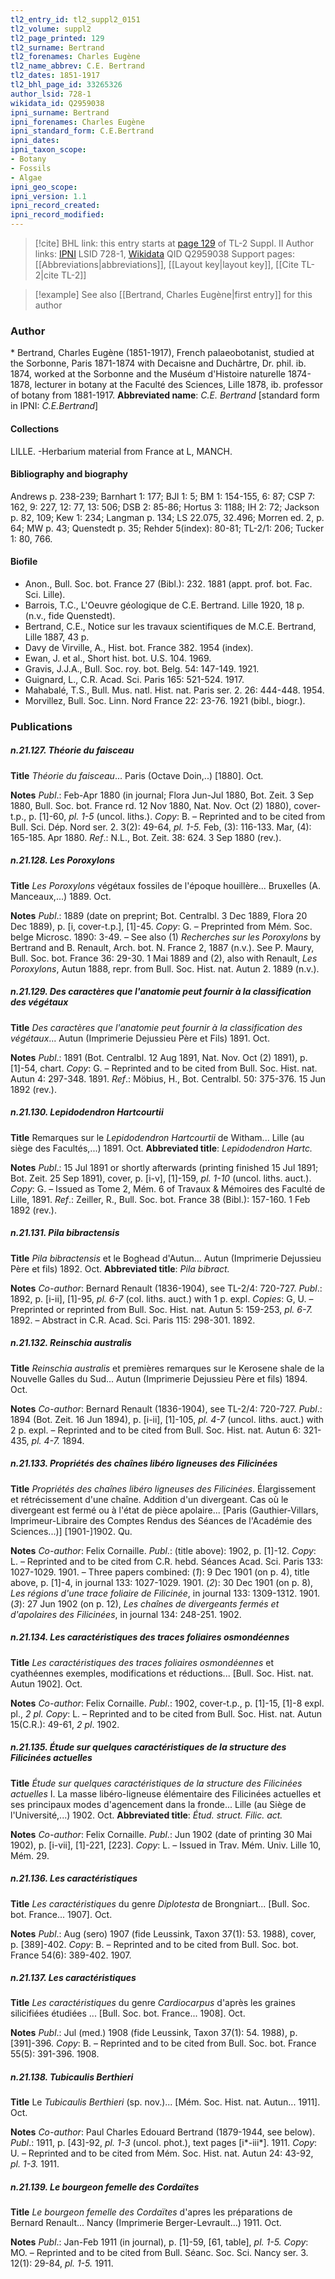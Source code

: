 ```yaml
---
tl2_entry_id: tl2_suppl2_0151
tl2_volume: suppl2
tl2_page_printed: 129
tl2_surname: Bertrand
tl2_forenames: Charles Eugène
tl2_name_abbrev: C.E. Bertrand
tl2_dates: 1851-1917
tl2_bhl_page_id: 33265326
author_lsid: 728-1
wikidata_id: Q2959038
ipni_surname: Bertrand
ipni_forenames: Charles Eugène
ipni_standard_form: C.E.Bertrand
ipni_dates: 
ipni_taxon_scope: 
- Botany
- Fossils
- Algae
ipni_geo_scope: 
ipni_version: 1.1
ipni_record_created: 
ipni_record_modified:
---
```


> [!cite] BHL link: this entry starts at [page 129](https://www.biodiversitylibrary.org/page/33265326) of TL-2 Suppl. II
> Author links: [IPNI](https://www.ipni.org/a/728-1) LSID 728-1, [Wikidata](https://www.wikidata.org/wiki/Q2959038) QID Q2959038
> Support pages: [[Abbreviations|abbreviations]], [[Layout key|layout key]], [[Cite TL-2|cite TL-2]]

> [!example] See also [[Bertrand, Charles Eugène|first entry]] for this author

### Author

\* Bertrand, Charles Eugène (1851-1917), French palaeobotanist, studied at the Sorbonne, Paris 1871-1874 with Decaisne and Duchârtre, Dr. phil. ib. 1874, worked at the Sorbonne and the Muséum d'Histoire naturelle 1874-1878, lecturer in botany at the Faculté des Sciences, Lille 1878, ib. professor of botany from 1881-1917. 
**Abbreviated name**: *C.E. Bertrand* \[standard form in IPNI: *C.E.Bertrand*\]

#### Collections

LILLE. -Herbarium material from France at L, MANCH.

#### Bibliography and biography

Andrews p. 238-239; Barnhart 1: 177; BJI 1: 5; BM 1: 154-155, 6: 87; CSP 7: 162, 9: 227, 12: 77, 13: 506; DSB 2: 85-86; Hortus 3: 1188; IH 2: 72; Jackson p. 82, 109; Kew 1: 234; Langman p. 134; LS 22.075, 32.496; Morren ed. 2, p. 64; MW p. 43; Quenstedt p. 35; Rehder 5(index): 80-81; TL-2/1: 206; Tucker 1: 80, 766.

#### Biofile

- Anon., Bull. Soc. bot. France 27 (Bibl.): 232. 1881 (appt. prof. bot. Fac. Sci. Lille).
- Barrois, T.C., L'Oeuvre géologique de C.E. Bertrand. Lille 1920, 18 p. (n.v., fide Quenstedt).
- Bertrand, C.E., Notice sur les travaux scientifiques de M.C.E. Bertrand, Lille 1887, 43 p.
- Davy de Virville, A., Hist. bot. France 382. 1954 (index).
- Ewan, J. et al., Short hist. bot. U.S. 104. 1969.
- Gravis, J.J.A., Bull. Soc. roy. bot. Belg. 54: 147-149. 1921.
- Guignard, L., C.R. Acad. Sci. Paris 165: 521-524. 1917.
- Mahabalé, T.S., Bull. Mus. natl. Hist. nat. Paris ser. 2. 26: 444-448. 1954.
- Morvillez, Bull. Soc. Linn. Nord France 22: 23-76. 1921 (bibl., biogr.).

### Publications

##### n.21.127. Théorie du faisceau

**Title**
*Théorie du faisceau*... Paris (Octave Doin,..) \[1880\]. Oct.

**Notes**
*Publ*.: Feb-Apr 1880 (in journal; Flora Jun-Jul 1880, Bot. Zeit. 3 Sep 1880, Bull. Soc. bot. France rd. 12 Nov 1880, Nat. Nov. Oct (2) 1880), cover-t.p., p. \[1\]-60, *pl. 1-5* (uncol. liths.).
*Copy*: B. – Reprinted and to be cited from Bull. Sci. Dép. Nord ser. 2. 3(2): 49-64, *pl. 1-5.* Feb, (3): 116-133. Mar, (4): 165-185. Apr 1880.
*Ref*.: N.L., Bot. Zeit. 38: 624. 3 Sep 1880 (rev.).

##### n.21.128. Les Poroxylons

**Title**
*Les Poroxylons* végétaux fossiles de l'époque houillère... Bruxelles (A. Manceaux,...) 1889. Oct.

**Notes**
*Publ*.: 1889 (date on preprint; Bot. Centralbl. 3 Dec 1889, Flora 20 Dec 1889), p. \[i, cover-t.p.\], \[1\]-45. *Copy*: G. – Preprinted from Mém. Soc. belge Microsc. 1890: 3-49. – See also (1) *Recherches sur les Poroxylons* by Bertrand and B. Renault, Arch. bot. N. France 2, 1887 (n.v.). See P. Maury, Bull. Soc. bot. France 36: 29-30. 1 Mai 1889 and (2), also with Renault, *Les Poroxylons*, Autun 1888, repr. from Bull. Soc. Hist. nat. Autun 2. 1889 (n.v.).

##### n.21.129. Des caractères que l'anatomie peut fournir à la classification des végétaux

**Title**
*Des caractères que l'anatomie peut fournir à la classification des végétaux*... Autun (Imprimerie Dejussieu Père et Fils) 1891. Oct.

**Notes**
*Publ*.: 1891 (Bot. Centralbl. 12 Aug 1891, Nat. Nov. Oct (2) 1891), p. \[1\]-54, chart. *Copy*: G. – Reprinted and to be cited from Bull. Soc. Hist. nat. Autun 4: 297-348. 1891.
*Ref*.: Möbius, H., Bot. Centralbl. 50: 375-376. 15 Jun 1892 (rev.).

##### n.21.130. Lepidodendron Hartcourtii

**Title**
Remarques sur le *Lepidodendron Hartcourtii* de Witham... Lille (au siège des Facultés,...) 1891. Oct.
**Abbreviated title**: *Lepidodendron Hartc.*

**Notes**
*Publ*.: 15 Jul 1891 or shortly afterwards (printing finished 15 Jul 1891; Bot. Zeit. 25 Sep 1891), cover, p. \[i-v\], \[1\]-159, *pl. 1-10* (uncol. liths. auct.). *Copy*: G. – Issued as Tome 2, Mém. 6 of Travaux & Mémoires des Faculté de Lille, 1891.
*Ref*.: Zeiller, R., Bull. Soc. bot. France 38 (Bibl.): 157-160. 1 Feb 1892 (rev.).

##### n.21.131. Pila bibractensis

**Title**
*Pila bibractensis* et le Boghead d'Autun... Autun (Imprimerie Dejussieu Père et fils) 1892. Oct.
**Abbreviated title**: *Pila bibract.*

**Notes**
*Co-author*: Bernard Renault (1836-1904), see TL-2/4: 720-727.
*Publ*.: 1892, p. \[i-ii\], \[1\]-95, *pl. 6-7* (col. liths. auct.) with 1 p. expl. *Copies*: G, U. – Preprinted or reprinted from Bull. Soc. Hist. nat. Autun 5: 159-253, *pl. 6-7.* 1892. – Abstract in C.R. Acad. Sci. Paris 115: 298-301. 1892.

##### n.21.132. Reinschia australis

**Title**
*Reinschia australis* et premières remarques sur le Kerosene shale de la Nouvelle Galles du Sud... Autun (Imprimerie Dejussieu Père et fils) 1894. Oct.

**Notes**
*Co-author*: Bernard Renault (1836-1904), see TL-2/4: 720-727.
*Publ*.: 1894 (Bot. Zeit. 16 Jun 1894), p. \[i-ii\], \[1\]-105, *pl. 4-7* (uncol. liths. auct.) with 2 p. expl. – Reprinted and to be cited from Bull. Soc. Hist. nat. Autun 6: 321-435, *pl. 4-7.* 1894.

##### n.21.133. Propriétés des chaînes libéro ligneuses des Filicinées

**Title**
*Propriétés des chaînes libéro ligneuses des Filicinées*. Élargissement et rétrécissement d'une chaîne. Addition d'un divergeant. Cas où le divergeant est fermé ou à l'état de pièce apolaire... \[Paris (Gauthier-Villars, Imprimeur-Libraire des Comptes Rendus des Séances de l'Académie des Sciences...)\] \[1901-\]1902. Qu.

**Notes**
*Co-author*: Felix Cornaille.
*Publ*.: (title above): 1902, p. \[1\]-12. *Copy*: L. – Reprinted and to be cited from C.R. hebd. Séances Acad. Sci. Paris 133: 1027-1029. 1901. – Three papers combined:
(*1*): 9 Dec 1901 (on p. 4), title above, p. \[1\]-4, in journal 133: 1027-1029. 1901. (*2*): 30 Dec 1901 (on p. 8), *Les régions d'une trace foliaire de Filicinée*, in journal 133: 1309-1312. 1901.
(*3*): 27 Jun 1902 (on p. 12), *Les chaînes de divergeants fermés et d'apolaires des Filicinées*, in journal 134: 248-251. 1902.

##### n.21.134. Les caractéristiques des traces foliaires osmondéennes

**Title**
*Les caractéristiques des traces foliaires osmondéennes* et cyathéennes exemples, modifications et réductions... \[Bull. Soc. Hist. nat. Autun 1902\]. Oct.

**Notes**
*Co-author*: Felix Cornaille.
*Publ*.: 1902, cover-t.p., p. \[1\]-15, \[1\]-8 expl. pl., *2 pl. Copy*: L. – Reprinted and to be cited from Bull. Soc. Hist. nat. Autun 15(C.R.): 49-61, *2 pl*. 1902.

##### n.21.135. Étude sur quelques caractéristiques de la structure des Filicinées actuelles

**Title**
*Étude sur quelques caractéristiques de la structure des Filicinées actuelles* I. La masse libéro-ligneuse élémentaire des Filicinées actuelles et ses principaux modes d'agencement dans la fronde... Lille (au Siège de l'Université,...) 1902. Oct.
**Abbreviated title**: *Étud. struct. Filic. act.*

**Notes**
*Co-author*: Felix Cornaille.
*Publ*.: Jun 1902 (date of printing 30 Mai 1902), p. \[i-vii\], \[1\]-221, \[223\]. *Copy*: L. – Issued in Trav. Mém. Univ. Lille 10, Mém. 29.

##### n.21.136. Les caractéristiques

**Title**
*Les caractéristiques* du genre *Diplotesta* de Brongniart... \[Bull. Soc. bot. France... 1907\]. Oct.

**Notes**
*Publ*.: Aug (sero) 1907 (fide Leussink, Taxon 37(1): 53. 1988), cover, p. \[389\]-402. *Copy*: B. – Reprinted and to be cited from Bull. Soc. bot. France 54(6): 389-402. 1907.

##### n.21.137. Les caractéristiques

**Title**
*Les caractéristiques* du genre *Cardiocarpus* d'après les graines silicifiées étudiées ... \[Bull. Soc. bot. France... 1908\]. Oct.

**Notes**
*Publ*.: Jul (med.) 1908 (fide Leussink, Taxon 37(1): 54. 1988), p. \[391\]-396. *Copy*: B. – Reprinted and to be cited from Bull. Soc. bot. France 55(5): 391-396. 1908.

##### n.21.138. Tubicaulis Berthieri

**Title**
Le *Tubicaulis Berthieri* (sp. nov.)... \[Mém. Soc. Hist. nat. Autun... 1911\]. Oct.

**Notes**
*Co-author*: Paul Charles Edouard Bertrand (1879-1944, see below).
*Publ*.: 1911, p. \[43\]-92, *pl. 1-3* (uncol. phot.), text pages \[i\*-iii\*\]. 1911. *Copy*: U. – Reprinted and to be cited from Mém. Soc. Hist. nat. Autun 24: 43-92, *pl. 1-3.* 1911.

##### n.21.139. Le bourgeon femelle des Cordaïtes

**Title**
*Le bourgeon femelle des Cordaïtes* d'apres les préparations de Bernard Renault... Nancy (Imprimerie Berger-Levrault...) 1911. Oct.

**Notes**
*Publ*.: Jan-Feb 1911 (in journal), p. \[1\]-59, \[61, table\], *pl. 1-5.* *Copy*: MO. – Reprinted and to be cited from Bull. Séanc. Soc. Sci. Nancy ser. 3. 12(1): 29-84, *pl. 1-5.* 1911.

